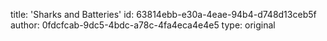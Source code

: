 title: 'Sharks and Batteries'
id: 63814ebb-e30a-4eae-94b4-d748d13ceb5f
author: 0fdcfcab-9dc5-4bdc-a78c-4fa4eca4e4e5
type: original
